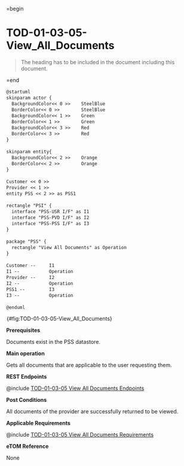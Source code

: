 =begin

# TOD-01-03-05-View_All_Documents

> The heading has to be included in the document including this document.

=end

```plantuml
@startuml
skinparam actor {
  BackgroundColor<< 0 >> 	SteelBlue
  BorderColor<< 0 >> 		SteelBlue
  BackgroundColor<< 1 >> 	Green
  BorderColor<< 1 >> 		Green
  BackgroundColor<< 3 >> 	Red
  BorderColor<< 3 >> 		Red
}

skinparam entity{
  BackgroundColor<< 2 >> 	Orange
  BorderColor<< 2 >> 		Orange
}

Customer << 0 >> 
Provider << 1 >>
entity PSS << 2 >> as PSS1

rectangle "PSI" {
  interface "PSS-USR I/F" as I1
  interface "PSS-PVD I/F" as I2
  interface "PSS-PSS I/F" as I3
}

package "PSS" {
  rectangle "View All Documents" as Operation
}

Customer --	    I1
I1 --           Operation
Provider --	    I2
I2 --           Operation
PSS1 --         I3
I3 --           Operation

@enduml

```

![**TOD-01-03-05**: View All Documents](../../common/pixel.png){#fig:TOD-01-03-05-View_All_Documents}

**Prerequisites**

Documents exist in the PSS datastore.

**Main operation**

Gets all documents that are applicable to the user requesting them.

**REST Endpoints**

@include [TOD-01-03-05 View All Documents Endpoints](endpoints/TOD-01-03-05-View_All_Documents-endpoints.md)

**Post Conditions**

All documents of the provider are successfully returned to be viewed.

**Applicable Requirements**

@include [TOD-01-03-05 View All Documents Requirements](requirements/TOD-01-03-05-View_All_Documents-requirements.md)

**eTOM Reference**

None
